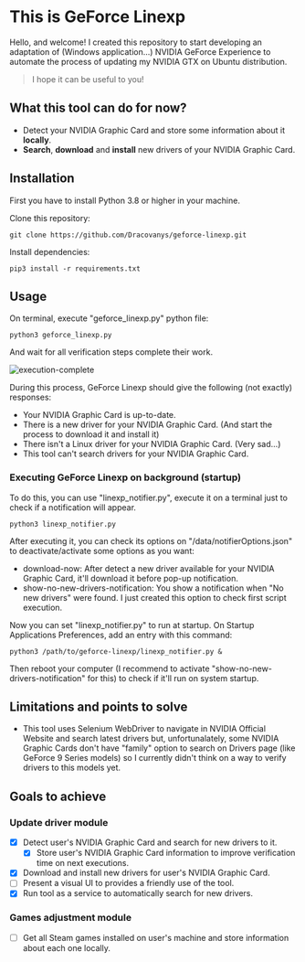 # This is GeForce Linexp

Hello, and welcome! I created this repository to start developing an adaptation of (Windows application...) NVIDIA GeForce Experience to automate the process of updating my NVIDIA GTX on Ubuntu distribution.

> I hope it can be useful to you! 

## What this tool can do for now?

- Detect your NVIDIA Graphic Card and store some information about it **locally**.
- **Search**, **download** and **install** new drivers of your NVIDIA Graphic Card.

## Installation

First you have to install Python 3.8 or higher in your machine.

Clone this repository:
```
git clone https://github.com/Dracovanys/geforce-linexp.git
```

Install dependencies:
```
pip3 install -r requirements.txt
```

## Usage

On terminal, execute "geforce_linexp.py" python file:
```
python3 geforce_linexp.py
```
And wait for all verification steps complete their work.

![execution-complete](https://user-images.githubusercontent.com/62522345/188321851-0b7aa894-a0a0-4f71-9d0c-c04abd500c1c.png)

During this process, GeForce Linexp should give the following (not exactly) responses:
 - Your NVIDIA Graphic Card is up-to-date.
 - There is a new driver for your NVIDIA Graphic Card. (And start the process to download it and install it)
 - There isn't a Linux driver for your NVIDIA Graphic Card. (Very sad...)
 - This tool can't search drivers for your NVIDIA Graphic Card.

### Executing GeForce Linexp on background (startup)

To do this, you can use "linexp_notifier.py", execute it on a terminal just to check if a notification will appear.
```
python3 linexp_notifier.py
```
After executing it, you can check its options on "/data/notifierOptions.json" to deactivate/activate some options as you want:
 - download-now: After detect a new driver available for your NVIDIA Graphic Card, it'll download it before pop-up notification.
 - show-no-new-drivers-notification: You show a notification when "No new drivers" were found. I just created this option to check first script execution.

Now you can set "linexp_notifier.py" to run at startup. On Startup Applications Preferences, add an entry with this command:
```
python3 /path/to/geforce-linexp/linexp_notifier.py &
```
Then reboot your computer (I recommend to activate "show-no-new-drivers-notification" for this) to check if it'll run on system startup.

## Limitations and points to solve

 - This tool uses Selenium WebDriver to navigate in NVIDIA Official Website and search latest drivers but, unfortunalately, some NVIDIA Graphic Cards don't have "family" option to search on Drivers page (like GeForce 9 Series models) so I currently didn't think on a way to verify drivers to this models yet.

## Goals to achieve

### Update driver module

 - [x] Detect user's NVIDIA Graphic Card and search for new drivers to it.
	 - [x] Store user's NVIDIA Graphic Card information to improve verification time on next executions.
 - [x] Download and install new drivers for user's NVIDIA Graphic Card.
 - [ ] Present a visual UI to provides a friendly use of the tool.
 - [x] Run tool as a service to automatically search for new drivers.

### Games adjustment module

 - [ ] Get all Steam games installed on user's machine and store information about each one locally.